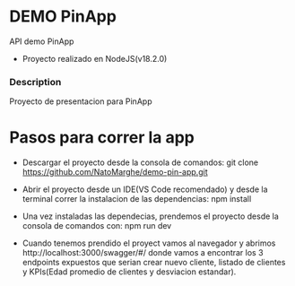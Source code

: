 # DEMO PinApp
API demo PinApp

 - Proyecto realizado en NodeJS(v18.2.0)

### Description

Proyecto de presentacion para PinApp

# Pasos para correr la app
* Descargar el proyecto desde la consola de comandos:
    git clone https://github.com/NatoMarghe/demo-pin-app.git

* Abrir el proyecto desde un IDE(VS Code recomendado) y desde la terminal correr la instalacion de las dependencias:
    npm install
    
* Una vez instaladas las dependecias, prendemos el proyecto desde la consola de comandos con:
    npm run dev

* Cuando tenemos prendido el proyect vamos al navegador y abrimos http://localhost:3000/swagger/#/ donde vamos a encontrar los 3 endpoints expuestos que serian crear nuevo cliente, listado de clientes y KPIs(Edad promedio de clientes y desviacion estandar).